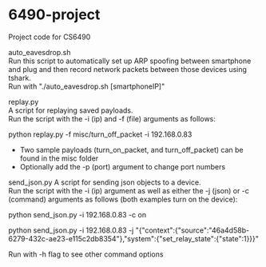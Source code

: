 # 6490-project
Project code for CS6490

auto_eavesdrop.sh \
  Run this script to automatically set up ARP spoofing between smartphone and plug and then record network packets between those devices using tshark.\
  Run with "./auto_eavesdrop.sh [smartphoneIP]"

replay.py\
  A script for replaying saved payloads.\
  Run the script with the -i (ip) and -f (file) arguments as follows:
  
  python replay.py -f misc/turn_off_packet -i 192.168.0.83
  - Two sample payloads (turn_on_packet, and turn_off_packet) can be found in the misc folder
  - Optionally add the -p (port) argument to change port numbers

send_json.py
  A script for sending json objects to a device.\
  Run the script with the -i (ip) argument as well as either the -j (json) or -c (command) arguments as follows (both examples turn on the device):
  
  python send_json.py -i 192.168.0.83 -c on
  
  python send_json.py -i 192.168.0.83 -j "{\"context\":{\"source\":\"46a4d58b-6279-432c-ae23-e115c2db8354\"},\"system\":{\"set_relay_state\":{\"state\":1}}}"

  Run with -h flag to see other command options